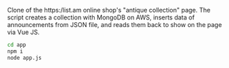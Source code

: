 Clone of the https:/list.am online shop's "antique collection" page.
The script creates a collection with MongoDB on AWS, inserts data of announcements from JSON file, and reads them back to show on the page via Vue JS. 

```sh
cd app
npm i
node app.js
```

